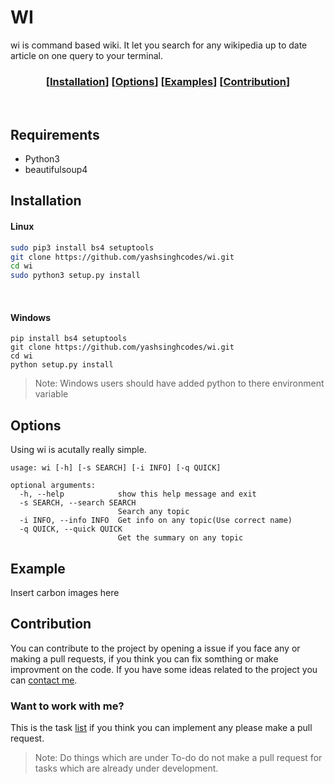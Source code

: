 # WI
wi is command based wiki. 
It let you search for any wikipedia up to date article on one query to your terminal.

<div align="center">

  ### \[[Installation](#installation)] \[[Options](#options)] \[[Examples](#example)] \[[Contribution](#contribution)]

<br>
</div>

## Requirements
- Python3
- beautifulsoup4

## Installation

#### Linux

```bash
sudo pip3 install bs4 setuptools
git clone https://github.com/yashsinghcodes/wi.git
cd wi
sudo python3 setup.py install
```
<br>

#### Windows

```
pip install bs4 setuptools
git clone https://github.com/yashsinghcodes/wi.git
cd wi
python setup.py install
```
>Note: Windows users should have added python to there environment variable

## Options
Using wi is acutally really simple.

```
usage: wi [-h] [-s SEARCH] [-i INFO] [-q QUICK]

optional arguments:
  -h, --help            show this help message and exit
  -s SEARCH, --search SEARCH
                        Search any topic
  -i INFO, --info INFO  Get info on any topic(Use correct name)
  -q QUICK, --quick QUICK
                        Get the summary on any topic
```

## Example
Insert carbon images here

## Contribution
You can contribute to the project by opening a issue if you face any or making a pull
requests, if you think you can fix somthing or make improvment on the code. If you have some
ideas related to the project you can [contact me](https://yashwastaken.xyz/contact).

### Want to work with me?
This is the task [list](https://trello.com/b/ZW0eYT62/wi) if you think you can implement any please make a pull request.
>Note: Do things which are under To-do do not make a pull request for tasks which are already under development.
